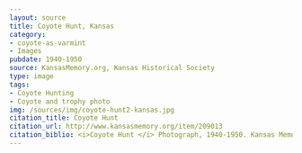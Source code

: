 ```yaml
---
layout: source
title: Coyote Hunt, Kansas
category: 
- coyote-as-varmint
- Images
pubdate: 1940-1950
source: KansasMemory.org, Kansas Historical Society 
type: image
tags: 
- Coyote Hunting
- Coyote and trophy photo
img: /sources/img/coyote-hunt2-kansas.jpg
citation_title: Coyote Hunt
citation_url: http://www.kansasmemory.org/item/209013
citation_biblio: <i>Coyote Hunt </i> Photograph, 1940-1950. Kansas Memory. http://www.kansasmemory.org/item/209013 Copy and Reuse Restrictions Apply. Permission Pending. 
---
```

